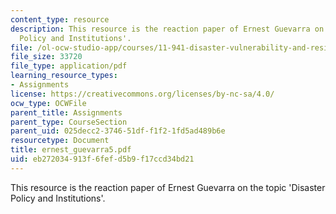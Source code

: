 ```yaml
---
content_type: resource
description: This resource is the reaction paper of Ernest Guevarra on the topic 'Disaster
  Policy and Institutions'.
file: /ol-ocw-studio-app/courses/11-941-disaster-vulnerability-and-resilience-spring-2005/eb272034913f6fefd5b9f17ccd34bd21_ernest_guevarra5.pdf
file_size: 33720
file_type: application/pdf
learning_resource_types:
- Assignments
license: https://creativecommons.org/licenses/by-nc-sa/4.0/
ocw_type: OCWFile
parent_title: Assignments
parent_type: CourseSection
parent_uid: 025decc2-3746-51df-f1f2-1fd5ad489b6e
resourcetype: Document
title: ernest_guevarra5.pdf
uid: eb272034-913f-6fef-d5b9-f17ccd34bd21
---
```

This resource is the reaction paper of Ernest Guevarra on the topic 'Disaster Policy and Institutions'.